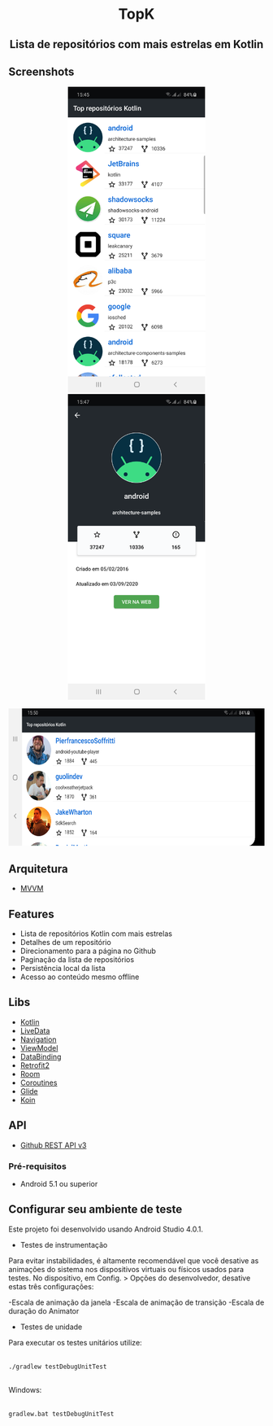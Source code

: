 <h1 align="center">
    TopK
</h1>

<h2 align="center">
    Lista de repositórios com mais estrelas em Kotlin
</h2>

## Screenshots

<p align="center">
  <img src="screenshots/frag_repo_list.png" width="270" alt="Lista de repositórios">
  <img src="screenshots/frag_repo_detail.png" width="270" alt="Detalhe de um repositório">
</p>

<p align="center">
  <img src="screenshots/frag_repo_list_land.png" height="270" alt="Lista do filme - retrato">
</p>


## Arquitetura

- [MVVM](https://en.wikipedia.org/wiki/Model%E2%80%93view%E2%80%93viewmodel)

## Features

- Lista de repositórios Kotlin com mais estrelas
- Detalhes de um repositório
- Direcionamento para a página no Github
- Paginação da lista de repositórios
- Persistência local da lista 
- Acesso ao conteúdo mesmo offline


## Libs

- [Kotlin](https://kotlinlang.org/)
- [LiveData](https://developer.android.com/topic/libraries/architecture/livedata)
- [Navigation](https://developer.android.com/guide/navigation)
- [ViewModel](https://developer.android.com/topic/libraries/architecture/viewmodel)
- [DataBinding](https://developer.android.com/topic/libraries/data-binding)
- [Retrofit2](https://square.github.io/retrofit/)
- [Room](https://developer.android.com/topic/libraries/architecture/room)
- [Coroutines](https://developer.android.com/kotlin/coroutines)
- [Glide](https://bumptech.github.io/glide/)
- [Koin](https://insert-koin.io/)

## API

- [Github REST API v3](https://developer.github.com/v3/)


### Pré-requisitos

- <p>Android 5.1 ou superior</p>


## Configurar seu ambiente de teste

Este projeto foi desenvolvido usando Android Studio 4.0.1.

- <p>Testes de instrumentação</p>

Para evitar instabilidades, é altamente recomendável que você desative as animações do sistema nos 
dispositivos virtuais ou físicos usados para testes.
No dispositivo, em Config. > Opções do desenvolvedor, desative estas três configurações:

-Escala de animação da janela
-Escala de animação de transição
-Escala de duração do Animator


- <p>Testes de unidade</p>

Para executar os testes unitários utilize:

```

./gradlew testDebugUnitTest


```

Windows:

```

gradlew.bat testDebugUnitTest


```
